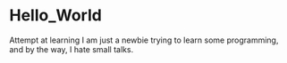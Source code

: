 # Hello_World
Attempt at learning
I am just a newbie trying to learn some programming, and by the way,
I hate small talks.

